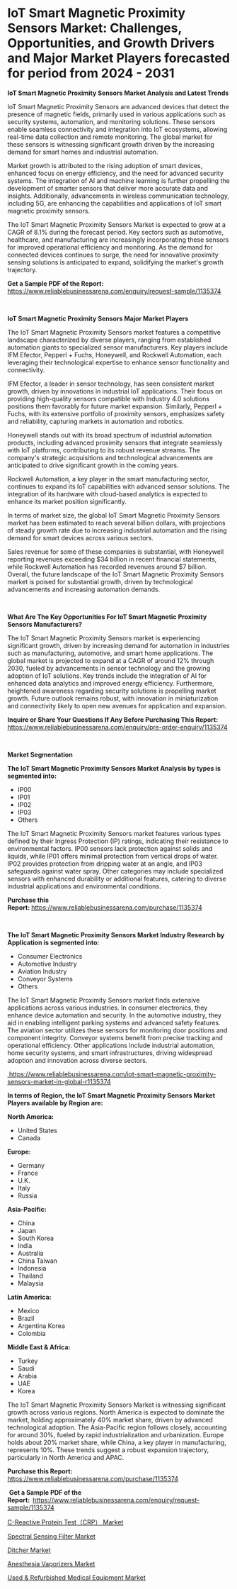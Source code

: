 <p><h1>IoT Smart Magnetic Proximity Sensors Market: Challenges, Opportunities, and Growth Drivers and Major Market Players forecasted for period from 2024 - 2031</h1></p><p><strong>IoT Smart Magnetic Proximity Sensors Market Analysis and Latest Trends</strong></p>
<p><p>IoT Smart Magnetic Proximity Sensors are advanced devices that detect the presence of magnetic fields, primarily used in various applications such as security systems, automation, and monitoring solutions. These sensors enable seamless connectivity and integration into IoT ecosystems, allowing real-time data collection and remote monitoring. The global market for these sensors is witnessing significant growth driven by the increasing demand for smart homes and industrial automation.</p><p>Market growth is attributed to the rising adoption of smart devices, enhanced focus on energy efficiency, and the need for advanced security systems. The integration of AI and machine learning is further propelling the development of smarter sensors that deliver more accurate data and insights. Additionally, advancements in wireless communication technology, including 5G, are enhancing the capabilities and applications of IoT smart magnetic proximity sensors.</p><p>The IoT Smart Magnetic Proximity Sensors Market is expected to grow at a CAGR of 8.1% during the forecast period. Key sectors such as automotive, healthcare, and manufacturing are increasingly incorporating these sensors for improved operational efficiency and monitoring. As the demand for connected devices continues to surge, the need for innovative proximity sensing solutions is anticipated to expand, solidifying the market's growth trajectory.</p></p>
<p><strong>Get a Sample PDF of the Report:&nbsp;</strong> <a href="https://www.reliablebusinessarena.com/enquiry/request-sample/1135374?utm_campaign=1557&utm_medium=2&utm_source=Github&utm_content=ia&utm_term=13102024&utm_id=iot-smart-magnetic-proximity-sensors">https://www.reliablebusinessarena.com/enquiry/request-sample/1135374</a></p>
<p>&nbsp;</p>
<p><strong>IoT Smart Magnetic Proximity Sensors Major Market Players</strong></p>
<p><p>The IoT Smart Magnetic Proximity Sensors market features a competitive landscape characterized by diverse players, ranging from established automation giants to specialized sensor manufacturers. Key players include IFM Efector, Pepperl + Fuchs, Honeywell, and Rockwell Automation, each leveraging their technological expertise to enhance sensor functionality and connectivity.</p><p>IFM Efector, a leader in sensor technology, has seen consistent market growth, driven by innovations in industrial IoT applications. Their focus on providing high-quality sensors compatible with Industry 4.0 solutions positions them favorably for future market expansion. Similarly, Pepperl + Fuchs, with its extensive portfolio of proximity sensors, emphasizes safety and reliability, capturing markets in automation and robotics.</p><p>Honeywell stands out with its broad spectrum of industrial automation products, including advanced proximity sensors that integrate seamlessly with IoT platforms, contributing to its robust revenue streams. The company's strategic acquisitions and technological advancements are anticipated to drive significant growth in the coming years.</p><p>Rockwell Automation, a key player in the smart manufacturing sector, continues to expand its IoT capabilities with advanced sensor solutions. The integration of its hardware with cloud-based analytics is expected to enhance its market position significantly.</p><p>In terms of market size, the global IoT Smart Magnetic Proximity Sensors market has been estimated to reach several billion dollars, with projections of steady growth rate due to increasing industrial automation and the rising demand for smart devices across various sectors.</p><p>Sales revenue for some of these companies is substantial, with Honeywell reporting revenues exceeding $34 billion in recent financial statements, while Rockwell Automation has recorded revenues around $7 billion. Overall, the future landscape of the IoT Smart Magnetic Proximity Sensors market is poised for substantial growth, driven by technological advancements and increasing automation demands.</p></p>
<p>&nbsp;</p>
<p><strong>What Are The Key Opportunities For IoT Smart Magnetic Proximity Sensors Manufacturers?</strong></p>
<p><p>The IoT Smart Magnetic Proximity Sensors market is experiencing significant growth, driven by increasing demand for automation in industries such as manufacturing, automotive, and smart home applications. The global market is projected to expand at a CAGR of around 12% through 2030, fueled by advancements in sensor technology and the growing adoption of IoT solutions. Key trends include the integration of AI for enhanced data analytics and improved energy efficiency. Furthermore, heightened awareness regarding security solutions is propelling market growth. Future outlook remains robust, with innovation in miniaturization and connectivity likely to open new avenues for application and expansion.</p></p>
<p><strong>Inquire or Share Your Questions If Any Before Purchasing This Report:</strong> <a href="https://www.reliablebusinessarena.com/enquiry/pre-order-enquiry/1135374?utm_campaign=1557&utm_medium=2&utm_source=Github&utm_content=ia&utm_term=13102024&utm_id=iot-smart-magnetic-proximity-sensors">https://www.reliablebusinessarena.com/enquiry/pre-order-enquiry/1135374</a></p>
<p>&nbsp;</p>
<p><strong>Market Segmentation</strong></p>
<p><strong>The IoT Smart Magnetic Proximity Sensors Market Analysis by types is segmented into:</strong></p>
<p><ul><li>IP00</li><li>IP01</li><li>IP02</li><li>IP03</li><li>Others</li></ul></p>
<p><p>The IoT Smart Magnetic Proximity Sensors market features various types defined by their Ingress Protection (IP) ratings, indicating their resistance to environmental factors. IP00 sensors lack protection against solids and liquids, while IP01 offers minimal protection from vertical drops of water. IP02 provides protection from dripping water at an angle, and IP03 safeguards against water spray. Other categories may include specialized sensors with enhanced durability or additional features, catering to diverse industrial applications and environmental conditions.</p></p>
<p><strong>Purchase this Report:&nbsp;</strong><a href="https://www.reliablebusinessarena.com/purchase/1135374?utm_campaign=1557&utm_medium=2&utm_source=Github&utm_content=ia&utm_term=13102024&utm_id=iot-smart-magnetic-proximity-sensors">https://www.reliablebusinessarena.com/purchase/1135374</a></p>
<p>&nbsp;</p>
<p><strong>The IoT Smart Magnetic Proximity Sensors Market Industry Research by Application is segmented into:</strong></p>
<p><ul><li>Consumer Electronics</li><li>Automotive Industry</li><li>Aviation Industry</li><li>Conveyor Systems</li><li>Others</li></ul></p>
<p><p>The IoT Smart Magnetic Proximity Sensors market finds extensive applications across various industries. In consumer electronics, they enhance device automation and security. In the automotive industry, they aid in enabling intelligent parking systems and advanced safety features. The aviation sector utilizes these sensors for monitoring door positions and component integrity. Conveyor systems benefit from precise tracking and operational efficiency. Other applications include industrial automation, home security systems, and smart infrastructures, driving widespread adoption and innovation across diverse sectors.</p></p>
<p><a href="https://www.reliablebusinessarena.com/iot-smart-magnetic-proximity-sensors-market-in-global-r1135374?utm_campaign=1557&utm_medium=2&utm_source=Github&utm_content=ia&utm_term=13102024&utm_id=iot-smart-magnetic-proximity-sensors">&nbsp;https://www.reliablebusinessarena.com/iot-smart-magnetic-proximity-sensors-market-in-global-r1135374</a></p>
<p><strong>In terms of Region, the IoT Smart Magnetic Proximity Sensors Market Players available by Region are:</strong></p>
<p>
    <p> <strong> North America: </strong>
        <ul>
            <li>United States</li>
            <li>Canada</li>
        </ul>
        </p> 
    <p> <strong> Europe: </strong>
        <ul>
            <li>Germany</li>
            <li>France</li>
            <li>U.K.</li>
            <li>Italy</li>
            <li>Russia</li>
        </ul>
        </p> 
    <p> <strong> Asia-Pacific: </strong>
        <ul>
            <li>China</li>
            <li>Japan</li>
            <li>South Korea</li>
            <li>India</li>
            <li>Australia</li>
            <li>China Taiwan</li>
            <li>Indonesia</li>
            <li>Thailand</li>
            <li>Malaysia</li>
        </ul>
        </p> 
    <p> <strong> Latin America: </strong>
        <ul>
            <li>Mexico</li>
            <li>Brazil</li>
            <li>Argentina Korea</li>
            <li>Colombia</li>
        </ul>
        </p> 
    <p> <strong> Middle East & Africa: </strong>
        <ul>
            <li>Turkey</li>
            <li>Saudi</li>
            <li>Arabia</li>
            <li>UAE</li>
            <li>Korea</li>
        </ul>
    </p>
    </p>
<p><p>The IoT Smart Magnetic Proximity Sensors Market is witnessing significant growth across various regions. North America is expected to dominate the market, holding approximately 40% market share, driven by advanced technological adoption. The Asia-Pacific region follows closely, accounting for around 30%, fueled by rapid industrialization and urbanization. Europe holds about 20% market share, while China, a key player in manufacturing, represents 10%. These trends suggest a robust expansion trajectory, particularly in North America and APAC.</p></p>
<p><strong>Purchase this Report: </strong><a href="https://www.reliablebusinessarena.com/purchase/1135374?utm_campaign=1557&utm_medium=2&utm_source=Github&utm_content=ia&utm_term=13102024&utm_id=iot-smart-magnetic-proximity-sensors">https://www.reliablebusinessarena.com/purchase/1135374</a></p>
<p>&nbsp;<strong>Get a Sample PDF of the Report:&nbsp;&nbsp;</strong><a href="https://www.reliablebusinessarena.com/enquiry/request-sample/1135374?utm_campaign=1557&utm_medium=2&utm_source=Github&utm_content=ia&utm_term=13102024&utm_id=iot-smart-magnetic-proximity-sensors">https://www.reliablebusinessarena.com/enquiry/request-sample/1135374</a></p>
<p><strong></strong></p>
<p><p><a href="https://www.linkedin.com/pulse/top-trends-transforming-c-reactive-protein-testcrp-market-iksoe?utm_campaign=1557&utm_medium=2&utm_source=Github&utm_content=ia&utm_term=13102024&utm_id=iot-smart-magnetic-proximity-sensors">C-Reactive Protein Test（CRP） Market</a></p><p><a href="https://www.linkedin.com/pulse/spectral-sensing-filter-value-chain-analysis-from-raw-wl47e?utm_campaign=1557&utm_medium=2&utm_source=Github&utm_content=ia&utm_term=13102024&utm_id=iot-smart-magnetic-proximity-sensors">Spectral Sensing Filter Market</a></p><p><a href="https://issuu.com/reportprime-2/docs/ditcher-market-size-2030.pptx_e068ce2a1f9d7a?utm_campaign=1557&utm_medium=2&utm_source=Github&utm_content=ia&utm_term=13102024&utm_id=iot-smart-magnetic-proximity-sensors">Ditcher Market</a></p><p><a href="https://www.linkedin.com/pulse/global-anesthesia-vaporizers-market-trends-innovations-fgdae?utm_campaign=1557&utm_medium=2&utm_source=Github&utm_content=ia&utm_term=13102024&utm_id=iot-smart-magnetic-proximity-sensors">Anesthesia Vaporizers Market</a></p><p><a href="https://www.linkedin.com/pulse/strategic-insights-global-used-refurbished-medical-equipment-f1cre?utm_campaign=1557&utm_medium=2&utm_source=Github&utm_content=ia&utm_term=13102024&utm_id=iot-smart-magnetic-proximity-sensors">Used & Refurbished Medical Equipment Market</a></p></p>